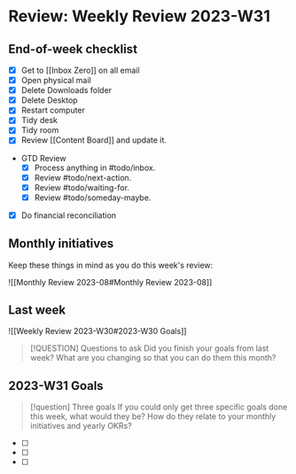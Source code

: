 # Review: Weekly Review 2023-W31

## End-of-week checklist

- [x] Get to [[Inbox Zero]] on all email
- [x] Open physical mail
- [x] Delete Downloads folder
- [x] Delete Desktop
- [x] Restart computer
- [x] Tidy desk
- [x] Tidy room
- [x] Review [[Content Board]] and update it.
- GTD Review
	- [x] Process anything in #todo/inbox.
	- [x] Review #todo/next-action.
	- [x] Review #todo/waiting-for.
	- [x] Review #todo/someday-maybe.
- [x] Do financial reconciliation

## Monthly initiatives

Keep these things in mind as you do this week's review:

![[Monthly Review 2023-08#Monthly Review 2023-08]]

## Last week

![[Weekly Review 2023-W30#2023-W30 Goals]]

> [!QUESTION] Questions to ask
> Did you finish your goals from last week? What are you changing so that you can do them this month?


## 2023-W31 Goals

> [!question] Three goals
> If you could only get three specific goals done this week, what would they be? How do they relate to your monthly initiatives and yearly OKRs?


- [ ] 
- [ ] 
- [ ] 
